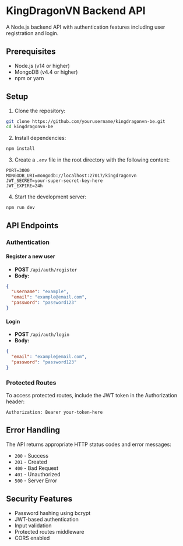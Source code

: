 # KingDragonVN Backend API

A Node.js backend API with authentication features including user registration and login.

## Prerequisites

- Node.js (v14 or higher)
- MongoDB (v4.4 or higher)
- npm or yarn

## Setup

1. Clone the repository:
```bash
git clone https://github.com/yourusername/kingdragonvn-be.git
cd kingdragonvn-be
```

2. Install dependencies:
```bash
npm install
```

3. Create a `.env` file in the root directory with the following content:
```
PORT=3000
MONGODB_URI=mongodb://localhost:27017/kingdragonvn
JWT_SECRET=your-super-secret-key-here
JWT_EXPIRE=24h
```

4. Start the development server:
```bash
npm run dev
```

## API Endpoints

### Authentication

#### Register a new user
- **POST** `/api/auth/register`
- **Body:**
```json
{
  "username": "example",
  "email": "example@email.com",
  "password": "password123"
}
```

#### Login
- **POST** `/api/auth/login`
- **Body:**
```json
{
  "email": "example@email.com",
  "password": "password123"
}
```

### Protected Routes
To access protected routes, include the JWT token in the Authorization header:
```
Authorization: Bearer your-token-here
```

## Error Handling

The API returns appropriate HTTP status codes and error messages:

- `200` - Success
- `201` - Created
- `400` - Bad Request
- `401` - Unauthorized
- `500` - Server Error

## Security Features

- Password hashing using bcrypt
- JWT-based authentication
- Input validation
- Protected routes middleware
- CORS enabled 